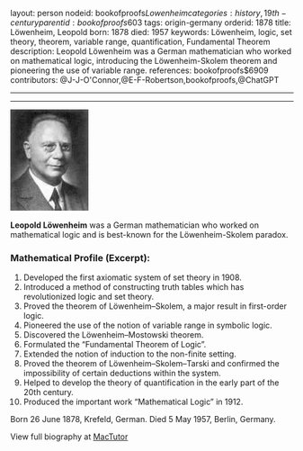 layout: person
nodeid: bookofproofs$Lowenheim
categories: history,19th-century
parentid: bookofproofs$603
tags: origin-germany
orderid: 1878
title: Löwenheim, Leopold
born: 1878
died: 1957
keywords: Löwenheim, logic, set theory, theorem, variable range, quantification, Fundamental Theorem
description: Leopold Löwenheim was a German mathematician who worked on mathematical logic, introducing the Löwenheim-Skolem theorem and pioneering the use of variable range.
references: bookofproofs$6909
contributors: @J-J-O'Connor,@E-F-Robertson,bookofproofs,@ChatGPT

---



---

![Lowenheim.jpg](https://github.com/bookofproofs/bookofproofs.github.io/blob/main/_sources/_assets/images/portraits/Lowenheim.jpg?raw=true)

**Leopold Löwenheim** was a German mathematician who worked on mathematical logic and is best-known for the Löwenheim-Skolem paradox.

### Mathematical Profile (Excerpt):
1. Developed the first axiomatic system of set theory in 1908.
2. Introduced a method of constructing truth tables which has revolutionized logic and set theory.
3. Proved the theorem of Löwenheim–Skolem, a major result in first-order logic.
4. Pioneered the use of the notion of variable range in symbolic logic.
5. Discovered the Löwenheim–Mostowski theorem.
6. Formulated the “Fundamental Theorem of Logic”.
7. Extended the notion of induction to the non-finite setting.
8. Proved the theorem of Löwenheim–Skolem–Tarski and confirmed the impossibility of certain deductions within the system. 
9. Helped to develop the theory of quantification in the early part of the 20th century.
10. Produced the important work “Mathematical Logic” in 1912.

Born 26 June 1878, Krefeld, German. Died 5 May 1957, Berlin, Germany.

View full biography at [MacTutor](https://mathshistory.st-andrews.ac.uk/Biographies/Lowenheim/)
